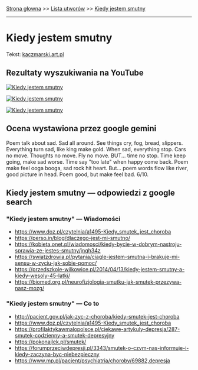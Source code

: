 [Strona głowna](../index.md) >> [Lista utworów](../list.md) >> [Kiedy jestem smutny](205.md)

---

# Kiedy jestem smutny

Tekst: [kaczmarski.art.pl](https://www.kaczmarski.art.pl/tworczosc/wiersze/kiedy-jestem-smutny/)

## Rezultaty wyszukiwania na YouTube

[![Kiedy jestem smutny](http://img.youtube.com/vi/O_eYztVDVcw/0.jpg)](https://www.youtube.com/watch?v=O_eYztVDVcw "Ja Koncert 1992 - Gintrowski, Kaczmarski, Łapiński - YouTube")

[![Kiedy jestem smutny](http://img.youtube.com/vi/Ka-rqH4g2Ps/0.jpg)](https://www.youtube.com/watch?v=Ka-rqH4g2Ps "Jacek Kaczmarski - Kiedy - YouTube")

[![Kiedy jestem smutny](http://img.youtube.com/vi/gxBqxAa5h6s/0.jpg)](https://www.youtube.com/watch?v=gxBqxAa5h6s "Jacek Kaczmarski - Niech... - YouTube")

## Ocena wystawiona przez google gemini

Poem talk about sad. Sad all around. See things cry, fog, bread, slippers. Everything turn sad, like king make gold. When sad, everything stop. Cars no move. Thoughts no move. Fly no move. BUT... time no stop. Time keep going, make sad worse. Time say "too late" when happy come back. Poem make feel ooga booga, sad rock hit heart. But... poem words flow like river, good picture in head. Poem good, but make feel bad. 6/10.


## Kiedy jestem smutny — odpowiedzi z google search

### "Kiedy jestem smutny" — Wiadomości

 - <https://www.doz.pl/czytelnia/a1495-Kiedy_smutek_jest_choroba>
 - <https://perso.in/blog/dlaczego-jest-mi-smutno/>
 - <https://kobieta.onet.pl/wiadomosci/kiedy-bycie-w-dobrym-nastroju-sprawia-ze-jestes-smutny/jnqh34z>
 - <https://swiatzdrowia.pl/pytania/ciagle-jestem-smutna-i-brakuje-mi-sensu-w-zyciu-jak-sobie-pomoc/>
 - <https://przedszkole-wilkowice.pl/2014/04/13/kiedy-jestem-smutny-a-kiedy-wesoly-45-latki/>
 - <https://biomed.org.pl/neurofizjologia-smutku-jak-smutek-przezywa-nasz-mozg/>

### "Kiedy jestem smutny" — Co to

 - <http://pacjent.gov.pl/jak-zyc-z-choroba/kiedy-smutek-jest-choroba>
 - <https://www.doz.pl/czytelnia/a1495-Kiedy_smutek_jest_choroba>
 - <https://profilaktykawmalopolsce.pl/ciekawe-artykuly-depresja/287-smutek-codzienny-a-smutek-depresyjny>
 - <https://pokonajlek.pl/smutek/>
 - <https://forumprzeciwdepresji.pl/3343/smutek-o-czym-nas-informuje-i-kiedy-zaczyna-byc-niebezpieczny>
 - <https://www.mp.pl/pacjent/psychiatria/choroby/69882,depresja>

